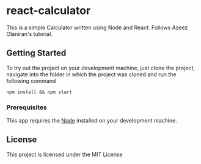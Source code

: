 # react-calculator

This is a simple Calculator written using Node and React. Follows Azeez Olaniran's tutorial.

## Getting Started

To try out the project on your development machine, just clone the project, navigate into the folder in which the project was cloned and run the following command
```
npm install && npm start
```

### Prerequisites

This app requires the [Node](https://nodejs.org/) installed on your development machine.

## License

This project is licensed under the MIT License
